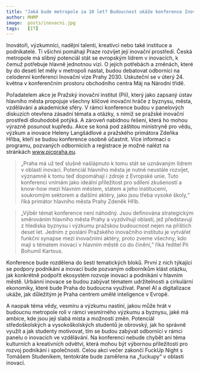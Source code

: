 ```yaml
---
title: "Jaká bude metropole za 10 let? Budoucnost ukáže konference Inovační vize Prahy 2030"
author: MHMP
image: 	posts/inovacni.jpg
tags:   [IT]
---
```


Inovátoři, výzkumníci, nadějní talenti, kreativci nebo také instituce a podnikatelé. Ti všichni pomáhají Praze rozvíjet její inovační prostředí. Česká metropole má slibný potenciál stát se evropským lídrem v inovacích, k čemuž potřebuje hlavně jednotnou vizi. O jejích potřebách a změnách, které by do deseti let měly v metropoli nastat, budou debatovat odborníci na celodenní konferenci Inovační vize Prahy 2030. Uskuteční se v úterý 24. května v konferenčním prostoru obchodního centra Máj na Národní třídě.

Pořadatelem akce je Pražský inovační institut (Pii), který jako zapsaný ústav hlavního města propojuje všechny klíčové inovační hráče z byznysu, města, vzdělávání a akademické sféry. V rámci konference budou v panelových diskuzích otevřena zásadní témata a otázky, s nimiž se pražské inovační prostředí dlouhodobě potýká. A zároveň nabídnou řešení, která ho mohou výrazně posunout kupředu. Akce se koná pod záštitou ministryně pro vědu, výzkum a inovace Heleny Langšádlové a pražského primátora Zdeňka Hřiba, kteří se budou konference osobně účastnit. Více informací o programu, pozvaných odbornících a registrace je možné nalézt na stránkách www.picpraha.eu.

> „Praha má už teď slušně našlápnuto k tomu stát se uznávaným lídrem v oblasti inovací. Potenciál hlavního města je nutné neustále rozvíjet, významně k tomu teď dopomáhají i zdroje z Evropské unie. Tuto konferenci vnímám jako ideální příležitost pro sdílení zkušeností a know-how mezi hlavním městem, státem a jeho institucemi, soukromým sektorem a dalšími aktéry, jako jsou třeba vysoké školy,“ říká primátor hlavního města Prahy Zdeněk Hřib.

> „Výběr témat konference není náhodný. Jsou definována strategickým směrováním hlavního města Prahy a vyzdvihují oblasti, jež představují z hlediska byznysu i výzkumu pražskou budoucnost nejen na příštích deset let. Jedním z poslání Pražského inovačního institutu je vytvářet funkční synapse mezi inovačními aktéry, proto zveme všechny, kdo mají s tématem inovací v hlavním městě co do činění,“ říká ředitel Pii Bohumil Kartous.

Konference bude rozdělena do šesti tematických bloků. První z nich týkající se podpory podnikání a inovací bude pozvaným odborníkům klást otázku, jak konkrétně podpořit ekosystém rozvoje inovací a podnikání v hlavním městě. Urbánní inovace se budou zabývat tématem udržitelnosti a cirkulární ekonomiky, které bude Praha do budoucna využívat. Panel AI a digitalizace ukáže, jak důležitým je Praha centrem umělé inteligence v Evropě.

A naopak téma vědy, vesmíru a výzkumu nastíní, jakou může hrát v budoucnu metropole roli v rámci vesmírného výzkumu a byznysu, jaké má ambice, kde jsou její slabá místa a možnosti změn. Potenciál středoškolských a vysokoškolských studentů je obrovský, jak ho správně využít a jak studenty motivovat, tím se budou zabývat odborníci v rámci panelu o inovacích ve vzdělávání. Na konferenci nebude chybět ani téma kulturních a kreativních odvětví, která mohou být výbornou příležitostí pro rozvoj podnikání i společnosti. Celou akci večer zakončí FuckUp Night s Tomášem Studeníkem, tentokráte bude zaměřena na „fuckupy“ v oblasti inovací.

